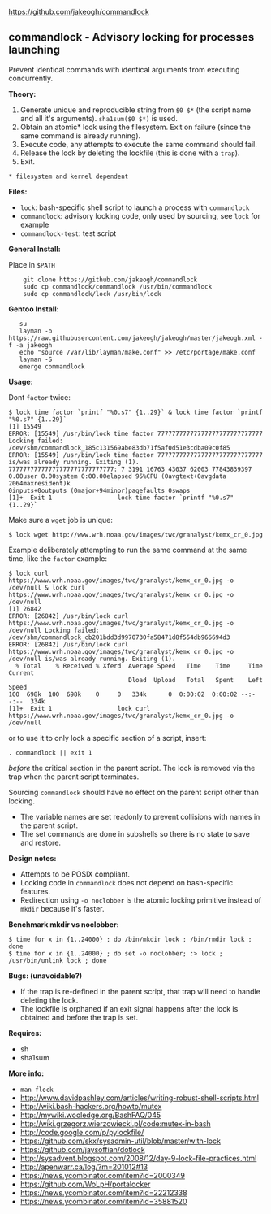 
https://github.com/jakeogh/commandlock

## commandlock - Advisory locking for processes launching

Prevent identical commands with identical arguments from executing concurrently.


**Theory:**

 1. Generate unique and reproducible string from `$0 $*` (the script name and all it's arguments). `sha1sum($0 $*)` is used.
 2. Obtain an atomic* lock using the filesystem. Exit on failure (since the same command is already running).
 3. Execute code, any attempts to execute the same command should fail.
 4. Release the lock by deleting the lockfile (this is done with a `trap`).
 5. Exit.

`* filesystem and kernel dependent`


**Files:**
- `lock`: bash-specific shell script to launch a process with `commandlock`
- `commandlock`: advisory locking code, only used by sourcing, see `lock` for example
- `commandlock-test`: test script


**General Install:**

Place in `$PATH`

```
    git clone https://github.com/jakeogh/commandlock
    sudo cp commandlock/commandlock /usr/bin/commandlock
    sudo cp commandlock/lock /usr/bin/lock
```

**Gentoo Install:**
```
   su
   layman -o https://raw.githubusercontent.com/jakeogh/jakeogh/master/jakeogh.xml -f -a jakeogh
   echo "source /var/lib/layman/make.conf" >> /etc/portage/make.conf
   layman -S
   emerge commandlock
```

**Usage:**


Dont `factor` twice:
```
$ lock time factor `printf "%0.s7" {1..29}` & lock time factor `printf "%0.s7" {1..29}`
[1] 15549
ERROR: [15549] /usr/bin/lock time factor 77777777777777777777777777777 Locking failed: /dev/shm/commandlock_185c131569abe83db71f5af0d51e3cdba09c0f85
ERROR: [15549] /usr/bin/lock time factor 77777777777777777777777777777 is/was already running. Exiting (1).
77777777777777777777777777777: 7 3191 16763 43037 62003 77843839397
0.00user 0.00system 0:00.00elapsed 95%CPU (0avgtext+0avgdata 2064maxresident)k
0inputs+0outputs (0major+94minor)pagefaults 0swaps
[1]+  Exit 1                  lock time factor `printf "%0.s7" {1..29}`
```


Make sure a `wget` job is unique:
```
$ lock wget http://www.wrh.noaa.gov/images/twc/granalyst/kemx_cr_0.jpg
```


Example deliberately attempting to run the same command at the same time, like the `factor` example:
```
$ lock curl https://www.wrh.noaa.gov/images/twc/granalyst/kemx_cr_0.jpg -o /dev/null & lock curl https://www.wrh.noaa.gov/images/twc/granalyst/kemx_cr_0.jpg -o /dev/null
[1] 26842
ERROR: [26842] /usr/bin/lock curl https://www.wrh.noaa.gov/images/twc/granalyst/kemx_cr_0.jpg -o /dev/null Locking failed: /dev/shm/commandlock_cb201bdd3d9970730fa58471d8f554db966694d3
ERROR: [26842] /usr/bin/lock curl https://www.wrh.noaa.gov/images/twc/granalyst/kemx_cr_0.jpg -o /dev/null is/was already running. Exiting (1).
  % Total    % Received % Xferd  Average Speed   Time    Time     Time  Current
                                 Dload  Upload   Total   Spent    Left  Speed
100  698k  100  698k    0     0   334k      0  0:00:02  0:00:02 --:--:--  334k
[1]+  Exit 1                  lock curl https://www.wrh.noaa.gov/images/twc/granalyst/kemx_cr_0.jpg -o /dev/null

```


or to use it to only lock a specific section of a script, insert:
```
. commandlock || exit 1
```
_before_ the critical section in the parent script. The lock is removed via the trap when the parent script terminates.


Sourcing `commandlock` should have no effect on the parent script other than locking.
- The variable names are set readonly to prevent collisions with names in the parent script.
- The set commands are done in subshells so there is no state to save and restore.

**Design notes:**

- Attempts to be POSIX compliant.
- Locking code in `commandlock` does not depend on bash-specific features.
- Redirection using `-o noclobber` is the atomic locking primitive instead of `mkdir` because it's faster.

**Benchmark mkdir vs noclobber:**
```
$ time for x in {1..24000} ; do /bin/mkdir lock ; /bin/rmdir lock ; done
$ time for x in {1..24000} ; do set -o noclobber; :> lock ; /usr/bin/unlink lock ; done
```

**Bugs: (unavoidable?)**

- If the trap is re-defined in the parent script, that trap will need to handle deleting the lock.
- The lockfile is orphaned if an exit signal happens after the lock is obtained and before the trap is set.

**Requires:**

 - sh
 - sha1sum

**More info:**

 - `man flock`
 - http://www.davidpashley.com/articles/writing-robust-shell-scripts.html
 - http://wiki.bash-hackers.org/howto/mutex
 - http://mywiki.wooledge.org/BashFAQ/045
 - http://wiki.grzegorz.wierzowiecki.pl/code:mutex-in-bash
 - http://code.google.com/p/pylockfile/
 - https://github.com/skx/sysadmin-util/blob/master/with-lock
 - https://github.com/jaysoffian/dotlock
 - http://sysadvent.blogspot.com/2008/12/day-9-lock-file-practices.html
 - http://apenwarr.ca/log/?m=201012#13
 - https://news.ycombinator.com/item?id=2000349
 - https://github.com/WoLpH/portalocker
 - https://news.ycombinator.com/item?id=22212338
 - https://news.ycombinator.com/item?id=35881520
